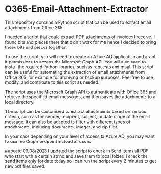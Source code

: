 # O365-Email-Attachment-Extractor
This repository contains a Python script that can be used to extract email attachments from Office 365. 

I needed a script that could extract PDF attachments of invoices I receive. I found bits and pieces there that didn't work for me hence I decided to bring those bits and pieces together.


To use the script, you will need to create an Azure AD application and grant it permissions to access the Microsoft Graph API. You will also need to install the required Python libraries, such as requests and msal.  This script can be useful for automating the extraction of email attachments from Office 365, for example for archiving or backup purposes. Feel free to use, modify, and contribute to this script as needed.


The script uses the Microsoft Graph API to authenticate with Office 365 and retrieve the specified email messages, and then saves the attachments to a local directory.  

The script can be customized to extract attachments based on various criteria, such as the sender, recipient, subject, or date range of the email message. It can also be adapted to filter with  different types of attachments, including documents, images, and zip files.  


In your case depending on your level of access to Azure AD, you may want to use me Graph endpoint instead of users.

#update 09/08/2023
I updated the script to check in Send items all PDF who start with a certain string and save them to local folder. I check the send items only for date today so i can run the script every 2 minutes to get new pdf files saved.

